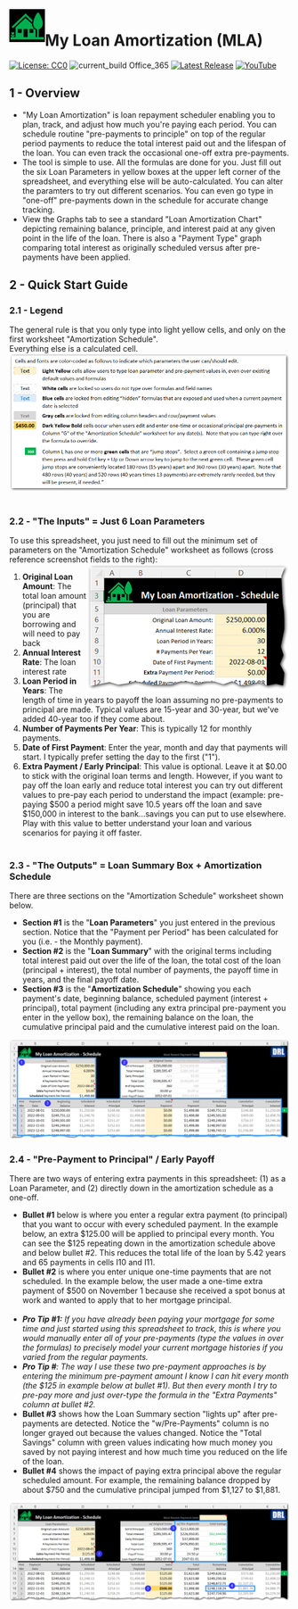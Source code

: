 <img align="left" src="https://github.com/DataResearchLabs/my_loan_amortization/blob/main/img/application_icon.png" width="64px">

# My Loan Amortization (MLA) 
[![License: CC0](https://img.shields.io/badge/License-MIT-red)](LICENSE "MIT License by DataResearchLabs (open source)")
![current_build Office_365](https://img.shields.io/badge/Excel_Version-Office_365-yellow)
[![Latest Release](https://img.shields.io/badge/Latest_Release-5.01.44308-blue)](https://github.com/DataResearchLabs/my_loan_amortization/tree/main/download)
[![YouTube](https://img.shields.io/badge/YouTube-DataResearchLabs-brightgreen)](https://www.youtube.com/DataResearchLabs/featured)

## 1 - Overview
* "My Loan Amortization" is loan repayment scheduler enabling you to plan, track, and adjust how much you're paying each period.  You can schedule routine "pre-payments to principle" on top of the regular period payments to reduce the total interest paid out and the lifespan of the loan.  You can even track the occasional one-off extra pre-payments.
* The tool is simple to use.  All the formulas are done for you. Just fill out the six Loan Parameters in yellow boxes at the upper left corner of the spreadsheet, and everything else will be auto-calculated.  You can alter the paramters to try out different scenarios.  You can even go type in "one-off" pre-payments down in the schedule for accurate change tracking.
* View the Graphs tab to see a standard "Loan Amortization Chart" depicting remaining balance, principle, and interest paid at any given point in the life of the loan.  There is also a "Payment Type" graph comparing total interest as originally scheduled versus after pre-payments have been applied.  


## 2 - Quick Start Guide

### 2.1 - Legend
The general rule is that you only type into light yellow cells, and only on the first worksheet "Amortization Schedule".<br>
Everything else is a calculated cell.
<br>
<img src="https://github.com/DataResearchLabs/my_loan_amortization/blob/main/img/02_01_legend.png" width=700>
<br><br>

### 2.2 - "The Inputs" = Just 6 Loan Parameters
To use this spreadsheet, you just need to fill out the minimum set of parameters on the "Amortization Schedule" worksheet as follows (cross reference screenshot fields to the right):
<img align="right" src="img/02_02_loan_parameters.png">
1. **Original Loan Amount**: The total loan amount (principal) that you are borrowing and will need to pay back
2. **Annual Interest Rate**: The loan interest rate															
3. **Loan Period in Years**: The length of time in years to payoff the loan assuming no pre-payments to principal are made.  Typical values are
15-year and 30-year, but we've added 40-year too if they come about.
4. **Number of Payments Per Year**: This is typically 12 for monthly payments.
5. **Date of First Payment**: Enter the year, month and day that payments will start.  I typically prefer setting the day to the first ("1").
6. **Extra Payment / Early Principal**: This value is optional.  Leave it at $0.00 to stick with the original loan terms and length.  However, if you want to pay off the loan early and reduce total interest you can try out different values to pre-pay each period to understand the impact (example: pre-paying $500 a period might save 10.5 years off the loan and save $150,000 in interest to the bank...savings you can put to use elsewhere.  Play with this value to better understand your loan and various scenarios for paying it off faster.
<br><br>

### 2.3 - "The Outputs" = Loan Summary Box + Amortization Schedule
There are three sections on the "Amortization Schedule" worksheet shown below.<br>
* **Section #1** is the "**Loan Parameters**" you just entered in the previous section.  Notice that the "Payment per Period" has been calculated for you (i.e. - the Monthly payment).
* **Section #2** is the "**Loan Summary**" with the original terms including total interest paid out over the life of the loan, the total cost of the loan (principal + interest), the total number of payments, the payoff time in years, and the final payoff date.
* **Section #3** is the "**Amortization Schedule**" showing you each payment's date, beginning balance, scheduled payment (interest + principal), total payment (including any extra principal pre-payment you enter in the yellow box), the remaining balance on the loan, the cumulative principal paid and the cumulative interest paid on the loan.
<img src="img/02_03_main_page_sections.png">
<br>

### 2.4 - "Pre-Payment to Principal" / Early Payoff
There are two ways of entering extra payments in this spreadsheet: (1) as a Loan Parameter, and (2) directly down in the amortization schedule as a one-off.
* **Bullet #1** below is where you enter a regular extra payment (to principal) that you want to occur with every scheduled payment.  In the example below, an extra $125.00 will be applied to principal every month.  You can see the $125 repeating down in the amortization schedule above and below bullet #2.  This reduces the total life of the loan by 5.42 years and 65 payments in cells I10 and I11.
* **Bullet #2** is where you enter unique one-time payments that are not scheduled.  In the example below, the user made a one-time extra payment of $500 on November 1 because she received a spot bonus at work and wanted to apply that to her mortgage principal.<br><br>
* _**Pro Tip #1:** If you have already been paying your mortgage for some time and just started using this spreadsheet to track, this is where you would manually enter all of your pre-payments (type the values in over the formulas) to precisely model your current mortgage histories if you varied from the regular payments._
* _**Pro Tip #**: The way I use these two pre-payment approaches is by entering the minimum pre-payment amount I know I can hit every month (the $125 in example below at bullet #1). But then every month I try to pre-pay more and just over-type the formula in the "Extra Payments" column at bullet #2._
* **Bullet #3** shows how the Loan Summary section "lights up" after pre-payments are detected.  Notice the 
"w/Pre-Payments" column is no longer grayed out because the values changed.  Notice the "Total Savings" column with green values indicating how much money you saved by not paying interest and how much time you reduced on the life of the loan.
* **Bullet #4** shows the impact of paying extra principal above the regular scheduled amount.  For example, the remaining balance dropped by about $750 and the cumulative principal jumped from $1,127 to $1,881.
<img src="img/02_04_pre_payment_to_principal.png">
<br>
